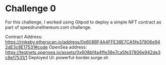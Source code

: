 # Challenge 0
For this challenge, I worked using Gitpod to deploy a simple NFT contract as part of speedrunethereum.com challenge.

Contract Address: https://rinkeby.etherscan.io/address/0x608BF4A4FFE38E7CA5fe37806e942dE3c8E17531#code
OpenSea address: https://testnets.opensea.io/assets/0x608bf4a4ffe38e7ca5fe37806e942de3c8e17531/1
Deployed UI: powerful-border.surge.sh

